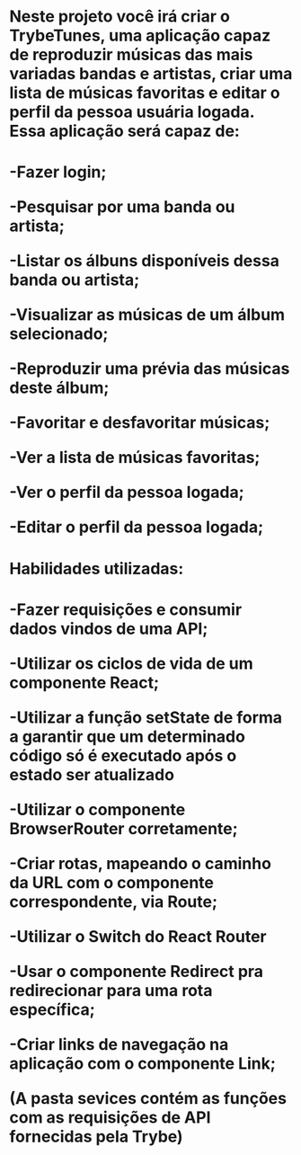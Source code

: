 <h1>Neste projeto você irá criar o TrybeTunes, uma aplicação capaz de reproduzir músicas das mais variadas bandas e artistas, criar uma lista de músicas favoritas e editar o perfil da pessoa usuária logada. Essa aplicação será capaz de:<h1/>

-Fazer login;

-Pesquisar por uma banda ou artista;

-Listar os álbuns disponíveis dessa banda ou artista;

-Visualizar as músicas de um álbum selecionado;

-Reproduzir uma prévia das músicas deste álbum;

-Favoritar e desfavoritar músicas;

-Ver a lista de músicas favoritas;

-Ver o perfil da pessoa logada;

-Editar o perfil da pessoa logada;

<h1>Habilidades utilizadas:<h1/>

-Fazer requisições e consumir dados vindos de uma API;

-Utilizar os ciclos de vida de um componente React;

-Utilizar a função setState de forma a garantir que um determinado código só é executado após o estado ser atualizado

-Utilizar o componente BrowserRouter corretamente;

-Criar rotas, mapeando o caminho da URL com o componente correspondente, via Route;

-Utilizar o Switch do React Router

-Usar o componente Redirect pra redirecionar para uma rota específica;

-Criar links de navegação na aplicação com o componente Link;

(A pasta sevices contém as funções com as requisições de API fornecidas pela Trybe)
